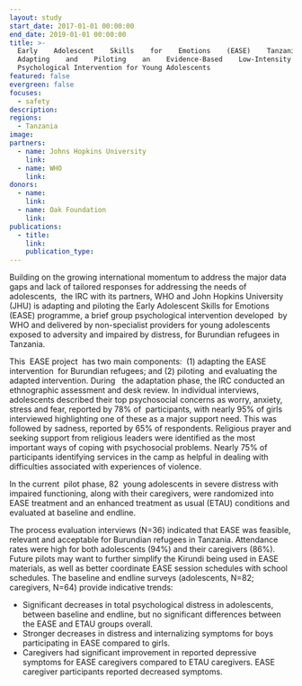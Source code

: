 ```yaml
---
layout: study
start_date: 2017-01-01 00:00:00
end_date: 2019-01-01 00:00:00
title: >-
  Early    Adolescent    Skills    for    Emotions    (EASE)    Tanzania:
  Adapting    and    Piloting    an    Evidence-Based    Low-Intensity
  Psychological Intervention for Young Adolescents
featured: false
evergreen: false
focuses:
  - safety
description:
regions:
  - Tanzania
image:
partners:
  - name: Johns Hopkins University
    link:
  - name: WHO
    link:
donors:
  - name:
    link:
  - name: Oak Foundation
    link:
publications:
  - title:
    link:
    publication_type:
---
```


Building on the growing international momentum to address the major data&nbsp; gaps and lack of tailored responses for addressing the needs of adolescents,&nbsp; the IRC with its partners, WHO and John Hopkins University (JHU) is adapting and piloting the Early Adolescent Skills for Emotions (EASE) programme, a brief group psychological intervention developed&nbsp; by WHO and delivered by non-specialist providers for young adolescents exposed to adversity and impaired by distress, for Burundian refugees in Tanzania.

This&nbsp; EASE project&nbsp; has two main components:&nbsp; (1) adapting the EASE intervention&nbsp; for Burundian refugees; and (2) piloting&nbsp; and evaluating the adapted intervention. During &nbsp; the adaptation phase, the IRC conducted an ethnographic assessment and desk review. In individual interviews,&nbsp; adolescents described their top psychosocial concerns as worry, anxiety, stress and fear, reported by 78% of&nbsp; participants, with nearly 95% of girls interviewed highlighting one of these as a major support need. This was followed by sadness, reported by 65% of respondents. Religious prayer and seeking support from religious leaders were identified as the most important ways of coping with psychosocial problems. Nearly 75% of participants identifying services in the camp as helpful in dealing with difficulties associated with experiences of violence.

In the current&nbsp; pilot phase, 82&nbsp; young adolescents in severe distress with impaired functioning, along with their caregivers, were randomized into EASE treatment and an enhanced treatment as usual (ETAU) conditions and evaluated at baseline and endline.&nbsp;

The process evaluation interviews (N=36) indicated that EASE was feasible, relevant and acceptable for Burundian refugees in Tanzania. Attendance rates were high for both adolescents (94%) and their caregivers (86%). Future pilots may want to further simplify the Kirundi being used in EASE materials, as well as better coordinate EASE session schedules with school schedules. The baseline and endline surveys (adolescents, N=82; caregivers, N=64) provide indicative trends:

* Significant decreases in total psychological distress in adolescents, between baseline and endline, but no significant differences between the EASE and ETAU groups overall.
* Stronger decreases in distress and internalizing symptoms for boys participating in EASE compared to girls.
* Caregivers had significant improvement in reported depressive symptoms for EASE caregivers compared to ETAU caregivers. EASE caregiver participants reported decreased symptoms.&nbsp;
